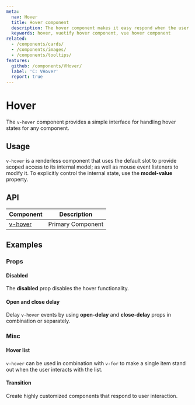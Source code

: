 ```yaml
---
meta:
  nav: Hover
  title: Hover component
  description: The hover component makes it easy respond when the user hover events by wrapping selectable content.
  keywords: hover, vuetify hover component, vue hover component
related:
  - /components/cards/
  - /components/images/
  - /components/tooltips/
features:
  github: /components/VHover/
  label: 'C: VHover'
  report: true
---
```


# Hover

The `v-hover` component provides a simple interface for handling hover states for any component.

<page-features />

## Usage

 `v-hover` is a renderless component that uses the default slot to provide scoped access to its internal model; as well as mouse event listeners to modify it. To explicitly control the internal state, use the **model-value** property.

<usage name="v-hover" />

<entry />

## API

| Component | Description |
| - | - |
| [v-hover](/api/v-hover/) | Primary Component |

<api-inline hide-links />

## Examples

### Props

#### Disabled

The **disabled** prop disables the hover functionality.

<example file="v-hover/prop-disabled" />

#### Open and close delay

Delay `v-hover` events by using **open-delay** and **close-delay** props in combination or separately.

<example file="v-hover/prop-open-and-close-delay" />

### Misc

#### Hover list

`v-hover` can be used in combination with `v-for` to make a single item stand out when the user interacts with the list.

<example file="v-hover/misc-hover-list" />

#### Transition

Create highly customized components that respond to user interaction.

<example file="v-hover/misc-transition" />
